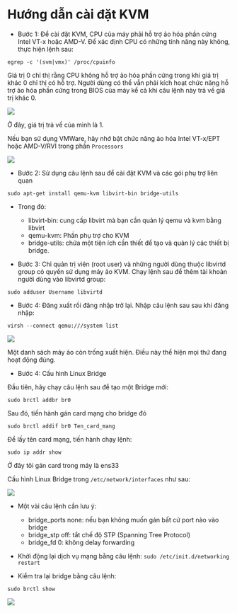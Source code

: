 # Hướng dẫn cài đặt KVM

- Bước 1:  Để cài đặt KVM, CPU của máy phải hỗ trợ ảo hóa phần cứng Intel VT-x hoặc AMD-V. 
  Để xác định CPU có những tính năng này không, thực hiện lệnh sau:

`egrep -c '(svm|vmx)' /proc/cpuinfo`

Giá trị 0 chỉ thị rằng CPU không hỗ trợ ảo hóa phần cứng trong khi giá trị khác 0 chỉ thị có hỗ trợ. 
Người dùng có thể vẫn phải kích hoạt chức năng hỗ trợ ảo hóa phần cứng trong BIOS của máy kể cả khi câu lệnh này trả về giá trị khác 0.

<img src="http://i.imgur.com/Cs2zowA.png">

Ở đây, giá trị trả về của mình là 1.

Nếu bạn sử dụng VMWare, hãy nhớ bật chức năng ảo hóa Intel VT-x/EPT hoặc AMD-V/RVI trong phần `Processors`

<img src="http://i.imgur.com/PIngLij.png">

- Bước 2: Sử dụng câu lệnh sau để cài đặt KVM và các gói phụ trợ liên quan

`sudo apt-get install qemu-kvm libvirt-bin bridge-utils`

- Trong đó:
  <ul>
  <li>libvirt-bin: cung cấp libvirt mà bạn cần quản lý qemu và kvm bằng libvirt</li>
  <li>qemu-kvm: Phần phụ trợ cho KVM</li>
  <li>bridge-utils: chứa một tiện ích cần thiết để tạo và quản lý các thiết bị bridge.</li>
  </ul>

- Bước 3: Chỉ quản trị viên (root user) và những người dùng thuộc libvirtd group có quyền sử dụng máy ảo KVM. 
  Chạy lệnh sau để thêm tài khoản người dùng vào libvirtd group:

`sudo adduser Username libvirtd`

- Bước 4: Đăng xuất rồi đăng nhập trở lại. Nhập câu lệnh sau sau khi đăng nhập:

`virsh --connect qemu:///system list`

<img src ="http://i.imgur.com/NUNueTd.png">

Một danh sách máy ảo còn trống xuất hiện. Điều này thể hiện mọi thứ đang hoạt động đúng.

- Bước 4: Cấu hình Linux Bridge

Đầu tiên, hãy chạy câu lệnh sau để tạo một Bridge mới:

`sudo brctl addbr br0`

Sau đó, tiến hành gán card mạng cho bridge đó

`sudo brctl addif br0 Ten_card_mang`

Để lấy tên card mạng, tiến hành chạy lệnh:

`sudo ip addr show`

Ở đây tôi gán card trong máy là ens33

Cấu hình Linux Bridge trong `/etc/network/interfaces` như sau:

<img src="http://i.imgur.com/j1C9XYR.png">

- Một vài câu lệnh cần lưu ý:
  <ul>
  <li>bridge_ports none: nếu bạn không muốn gán bất cứ port nào vào bridge</li>
  <li>bridge_stp off: tắt chế độ STP (Spanning Tree Protocol)</li>
  <li>bridge_fd 0: không delay forwarding</li>
  </ul>

- Khởi động lại dịch vụ mạng bằng câu lệnh: 
   `sudo /etc/init.d/networking restart`

- Kiểm tra lại bridge bằng câu lệnh:

`sudo brctl show`

<img src="http://i.imgur.com/sKm4Yxg.png">